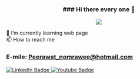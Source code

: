 <h3 align="center">### Hi there every one 👋</h3>
<div id="header" align="center" wight="650" hight="400">
   <img src="https://media.giphy.com/media/qgQUggAC3Pfv687qPC/giphy.gif">
</div>

<p id="text-content" align="center">

🌱 I’m currently learning web page <br>
📫 How to reach me<h3> E-mile: Peerawat_nomrawee@hotmail.com </h3>

</p>
<div id="badges">
  
   <a href="[your-linkedin-URL](https://www.linkedin.com/in/peerawat-nomrawee-6993b9288/)">
    <img src="https://img.shields.io/badge/LinkedIn-blue?style=for-the-badge&logo=linkedin&logoColor=white" alt="LinkedIn Badge"/>
  </a>

  <a href="[your-youtube-URL](https://www.youtube.com/channel/UCwc33YJ-wK7SY1xmztJj7Cw)">
    <img src="https://img.shields.io/badge/YouTube-red?style=for-the-badge&logo=youtube&logoColor=white" alt="Youtube Badge"/>
  </a>
 
</div>


<!--
**S-Max01/S-Max01** is a ✨ _special_ ✨ repository because its `README.md` (this file) appears on your GitHub profile.

Here are some ideas to get you started:

- 🔭 I’m currently working on ...
- 🌱 I’m currently learning ...
- 👯 I’m looking to collaborate on ...
- 🤔 I’m looking for help with ...
- 💬 Ask me about ...
- 📫 How to reach me: ...
- 😄 Pronouns: ...
- ⚡ Fun fact: ...
-->
